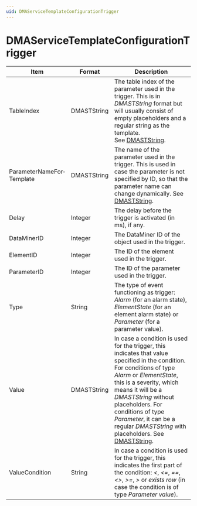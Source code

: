 ```yaml
---
uid: DMAServiceTemplateConfigurationTrigger
---
```


# DMAServiceTemplateConfigurationTrigger

| Item                      | Format      | Description                                                                                                                                                                                                                                                                                                                                                                                                                                                                                                                  |
|---------------------------|-------------|------------------------------------------------------------------------------------------------------------------------------------------------------------------------------------------------------------------------------------------------------------------------------------------------------------------------------------------------------------------------------------------------------------------------------------------------------------------------------------------------------------------------------|
| TableIndex                | DMASTString | The table index of the parameter used in the trigger. This is in *DMASTString* format but will usually consist of empty placeholders and a regular string as the template.<br> See [DMASTString](xref:DMASTString).                                                                                                                                                                                                                                                                             |
| ParameterNameFor­Template | DMASTString | The name of the parameter used in the trigger. This is used in case the parameter is not specified by ID, so that the parameter name can change dynamically. See [DMASTString](xref:DMASTString).                                                                                                                                                                                                                                                                                                                              |
| Delay                     | Integer     | The delay before the trigger is activated (in ms), if any.                                                                                                                                                                                                                                                                                                                                                                                                                                                                   |
| DataMinerID               | Integer     | The DataMiner ID of the object used in the trigger.                                                                                                                                                                                                                                                                                                                                                                                                                                                                          |
| ElementID                 | Integer     | The ID of the element used in the trigger.                                                                                                                                                                                                                                                                                                                                                                                                                                                                                   |
| ParameterID               | Integer     | The ID of the parameter used in the trigger.                                                                                                                                                                                                                                                                                                                                                                                                                                                                                 |
| Type                      | String      | The type of event functioning as trigger: *Alarm* (for an alarm state), *ElementState* (for an element alarm state) or *Parameter* (for a parameter value).                                                                                                                                                                                                                                                                     |
| Value                     | DMASTString | In case a condition is used for the trigger, this indicates that value specified in the condition. For conditions of type *Alarm* or *ElementState*, this is a severity, which means it will be a *DMASTString* without placeholders. For conditions of type *Parameter*, it can be a regular *DMASTString* with placeholders. See [DMASTString](xref:DMASTString). |
| ValueCondition            | String      | In case a condition is used for the trigger, this indicates the first part of the condition: *\<*, *\<=*, *==*, *\<\>*, *\>=*, *\>* or *exists row* (in case the condition is of type *Parameter value*).                                                                                        |
